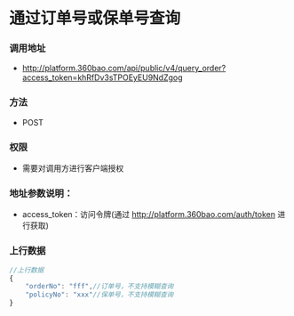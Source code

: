 # 通过订单号或保单号查询

### 调用地址
- http://platform.360bao.com/api/public/v4/query_order?access_token=khRfDv3sTPOEyEU9NdZgog

### 方法
- POST

### 权限
- 需要对调用方进行客户端授权

### 地址参数说明：
- access_token：访问令牌(通过 http://platform.360bao.com/auth/token 进行获取)

### 上行数据
```javascript
//上行数据
{
	"orderNo": "fff",//订单号，不支持模糊查询
	"policyNo": "xxx"//保单号，不支持模糊查询
}

```
